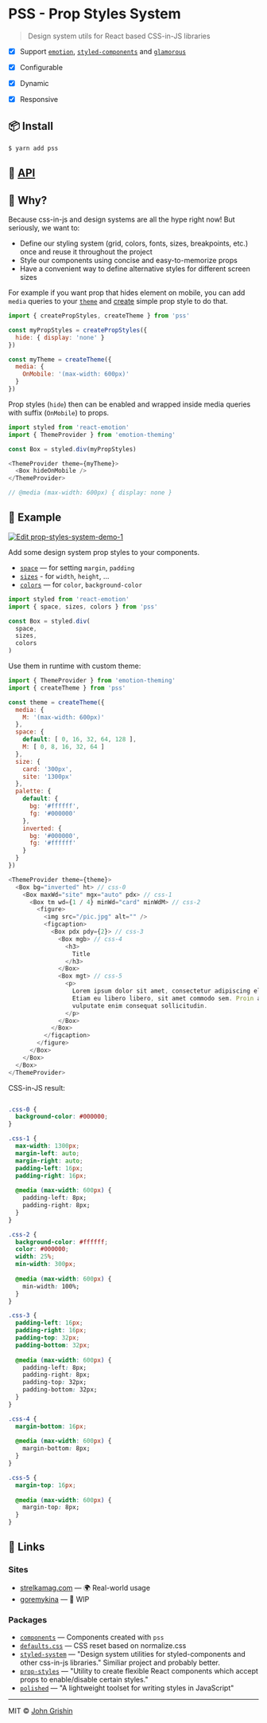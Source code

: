 # PSS - Prop Styles System

> Design system utils for React based CSS-in-JS libraries


- [x] Support [`emotion`](https://emotion.sh), [`styled-components`](https://www.styled-components.com) and [`glamorous`](https://glamorous.rocks)
- [x] Configurable
- [x] Dynamic
- [x] Responsive


## 📦 Install

```sh
$ yarn add pss
```


## 📖 [API](./docs/api.md)


## 🤔 Why?

Because css-in-js and design systems are all the hype right now! But seriously, we want to: 

- Define our styling system (grid, colors, fonts, sizes, breakpoints, etc.) once and reuse it throughout the project
- Style our components using concise and easy-to-memorize props
- Have a convenient way to define alternative styles for different screen sizes

For example if you want prop that hides element on mobile, you can add `media` queries to your [`theme`](./docs/api.md#createtheme) and [create](./docs/api.md#createpropstyles) simple prop style to do that.

```js
import { createPropStyles, createTheme } from 'pss'

const myPropStyles = createPropStyles({
  hide: { display: 'none' }
})

const myTheme = createTheme({
  media: {
    OnMobile: '(max-width: 600px)'
  }
})
```

Prop styles (`hide`) then can be enabled and wrapped inside media queries with suffix (`OnMobile`) to props.

```js
import styled from 'react-emotion'
import { ThemeProvider } from 'emotion-theming'

const Box = styled.div(myPropStyles)

<ThemeProvider theme={myTheme}>
  <Box hideOnMobile />
</ThemeProvider>

// @media (max-width: 600px) { display: none }
```


## 👀 Example

[![Edit prop-styles-system-demo-1](https://codesandbox.io/static/img/play-codesandbox.svg)](https://codesandbox.io/s/zlrwm3ymzx)

Add some design system prop styles to your components.

- [`space`](./docs/api.md#space) — for setting `margin`, `padding`
- [`sizes`](./docs/api.md#sizes) - for `width`, `height`, ...
- [`colors`](./docs/api.md#colors) — for `color`, `background-color` 


```js
import styled from 'react-emotion'
import { space, sizes, colors } from 'pss'

const Box = styled.div(
  space,
  sizes,
  colors
)
```


Use them in runtime with custom theme:

```js
import { ThemeProvider } from 'emotion-theming'
import { createTheme } from 'pss' 

const theme = createTheme({
  media: {
    M: '(max-width: 600px)'
  },
  space: {
    default: [ 0, 16, 32, 64, 128 ],
    M: [ 0, 8, 16, 32, 64 ]
  },
  size: {
    card: '300px',
    site: '1300px'
  },
  palette: {
    default: {
      bg: '#ffffff',
      fg: '#000000'
    },
    inverted: {
      bg: '#000000',
      fg: '#ffffff'
    }
  }
})

<ThemeProvider theme={theme}>
  <Box bg="inverted" ht> // css-0
    <Box maxWd="site" mgx="auto" pdx> // css-1
      <Box tm wd={1 / 4} minWd="card" minWdM> // css-2
        <figure>
          <img src="/pic.jpg" alt="" />
          <figcaption>
            <Box pdx pdy={2}> // css-3
              <Box mgb> // css-4
                <h3>
                  Title
                </h3>
              </Box>
              <Box mgt> // css-5
                <p>
                  Lorem ipsum dolor sit amet, consectetur adipiscing elit.
                  Etiam eu libero libero, sit amet commodo sem. Proin a quam
                  vulputate enim consequat sollicitudin.
                </p>
              </Box>
            </Box>
          </figcaption>
        </figure>
      </Box>
    </Box>
  </Box>
</ThemeProvider>

```

CSS-in-JS result:

```css

.css-0 {
  background-color: #000000;
}

.css-1 {
  max-width: 1300px; 
  margin-left: auto; 
  margin-right: auto; 
  padding-left: 16px; 
  padding-right: 16px;
  
  @media (max-width: 600px) { 
    padding-left: 8px; 
    padding-right: 8px; 
  }
}

.css-2 {
  background-color: #ffffff;
  color: #000000;
  width: 25%;
  min-width: 300px;
  
  @media (max-width: 600px) { 
    min-width: 100%;
  }
}

.css-3 {
  padding-left: 16px;
  padding-right: 16px;
  padding-top: 32px;
  padding-bottom: 32px;
  
  @media (max-width: 600px) {
    padding-left: 8px;
    padding-right: 8px;
    padding-top: 32px;
    padding-bottom: 32px;
  }
}

.css-4 {
  margin-bottom: 16px;
  
  @media (max-width: 600px) {
    margin-bottom: 8px;
  }
}

.css-5 {
  margin-top: 16px;
  
  @media (max-width: 600px) {
    margin-top: 8px;
  }
}
```

## 🔗 Links

### Sites

- [strelkamag.com](http://strelkamag.com) — 🌍 Real-world usage
- [goremykina](https://github.com/exah/goremykina) — 🚧 WIP


### Packages

- [`components`](https://github.com/exah/components) — Components created with `pss`
- [`defaults.css`](https://github.com/exah/defaults.css) — CSS reset based on normalize.css
- [`styled-system`](https://github.com/jxnblk/styled-system) — "Design system utilities for styled-components and other css-in-js libraries." Similiar project and probably better.
- [`prop-styles`](https://github.com/peterschussheim/prop-styles) — "Utility to create flexible React components which accept props to enable/disable certain styles."
- [`polished`](https://github.com/styled-components/polished) — "A lightweight toolset for writing styles in JavaScript"


---

MIT © [John Grishin](http://johngrish.in)
